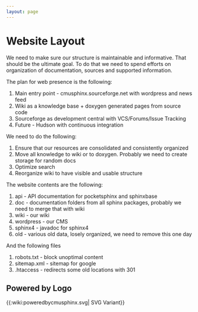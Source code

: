 ```yaml
---
layout: page 
---
```

# Website Layout

We need to make sure our structure is maintainable and informative. That should 
be the ultimate goal. 
To do that we need to spend efforts on organization of documentation, sources 
and supported information.

The plan for web presence is the following:

 1.  Main entry point - cmusphinx.sourceforge.net with wordpress and news feed
 2.  Wiki as a knowledge base + doxygen generated pages from source code
 3.  Sourceforge as development central with VCS/Forums/Issue Tracking
 4.  Future - Hudson with continuous integration

We need to do the following:

 1.  Ensure that our resources are consolidated and consistently organized
 2.  Move all knowledge to wiki or to doxygen. Probably we need to create 
storage for random docs
 3.  Optimize search
 4.  Reorganize wiki to have visible and usable structure

The website contents are the following:

 1.  api - API documentation for pocketsphinx and sphinxbase
 2.  doc - documentation folders from all sphinx packages, probably we need to 
merge that with wiki
 3.  wiki - our wiki
 4.  wordpress - our CMS
 5.  sphinx4 - javadoc for sphinx4
 6.  old - various old data, losely organized, we need to remove this one day

And the following files 

 1.  robots.txt - block unoptimal content
 2.  sitemap.xml - sitemap for google
 3.  .htaccess - redirects some old locations with 301

## Powered by Logo

{{:wiki:poweredbycmusphinx.svg| SVG Variant}}

